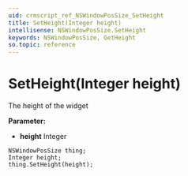 ```yaml
---
uid: crmscript_ref_NSWindowPosSize_SetHeight
title: SetHeight(Integer height)
intellisense: NSWindowPosSize.SetHeight
keywords: NSWindowPosSize, GetHeight
so.topic: reference
---
```


# SetHeight(Integer height)

The height of the widget

**Parameter:** 
* **height** Integer

```crmscript
NSWindowPosSize thing;
Integer height;
thing.SetHeight(height);
```

